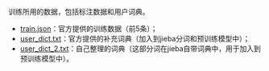 训练所用的数据，包括标注数据和用户词典。

- [train.json](https://github.com/bojone/SPACES/blob/main/datasets/train.json)：官方提供的训练数据（前5条）；
- [user_dict.txt](https://github.com/bojone/SPACES/blob/main/datasets/user_dict.json)：官方提供的补充词典（加入到jieba分词和预训练模型中）；
- [user_dict_2.txt](https://github.com/bojone/SPACES/blob/main/datasets/user_dict_2.json)：自己整理的词典（这部分词在jieba自带词典中，用于加入到预训练模型中）。
